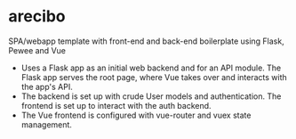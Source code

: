 # arecibo
SPA/webapp template with front-end and back-end boilerplate using Flask, Pewee and Vue

- Uses a Flask app as an initial web backend and for an API module. The Flask app serves the root page, where Vue takes over and interacts with the app's API.
- The backend is set up with crude User models and authentication. The frontend is set up to interact with the auth backend.
- The Vue frontend is configured with vue-router and vuex state management.
